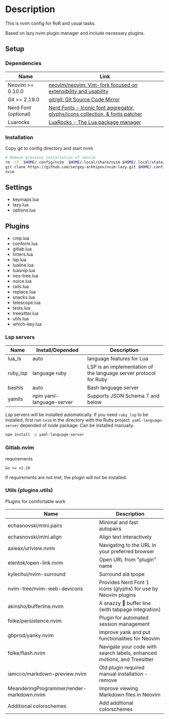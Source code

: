 # Description

This is nvim config for RoR and usual tasks.

Based on lazy.nvim plugin manager and include necessary plugins.

## Setup

### Dependencies

| Name                 | Link                                                                                                        |
| -------------------- | ----------------------------------------------------------------------------------------------------------- |
| Neovim >= 0.10.0     | [neovim/neovim: Vim-fork focused on extensibility and usability](https://github.com/neovim/neovim)          |
| Git >= 2.19.0        | [git/git: Git Source Code Mirror](https://github.com/git/git)                                               |
| Nerd Font (optional) | [Nerd Fonts - Iconic font aggregator, glyphs/icons collection, & fonts patcher](https://www.nerdfonts.com/) |
| Luarocks             | [LuaRocks - The Lua package manager](https://luarocks.org/)                                                 |

### Installation

Copy git to config directory and start nvim

```bash
# Remove previous installation of neovim
rm -rf  $HOME/.config/nvim  $HOME/.local/share/nvim $HOME/.local/state/nvim
git clone https://github.com/sergey-arkhipov/nvim.lazy.git $HOME/.config/nvim
nvim

```

## Settings

- keymaps.lua
- lazy.lua
- options.lua

## Plugins

- cmp.lua
- conform.lua
- gitlab.lua
- linters.lua
- lsp.lua
- lualine.lua
- luasnip.lua
- neo-tree.lua
- noice.lua
- rails.lua
- replace.lua
- snacks.lua
- telescope.lua
- tests.lua
- treesitter.lua
- utils.lua
- which-key.lua

### Lsp servers

| Name     | Install/Depended         | Description                                                       |
| -------- | ------------------------ | ----------------------------------------------------------------- |
| lua_ls   | auto                     | language features for Lua                                         |
| ruby_lsp | language ruby            | LSP is an implementation of the language server protocol for Ruby |
| bashls   | auto                     | Bash language server                                              |
| yamlls   | npm yaml-language-server | Supports JSON Schema 7 and below                                  |

Lsp servers will be installed automatically.
If you need `ruby_lsp` to be installed, first run `nvim` in the directory with the Ruby project.
`yaml-language-server` depended of node package. Can be installed manually.

```bash
npm install -g yaml-language-server
```

### Gitlab.nvim

requirements

`Go >= v1.19`

If requirements are not met, the plugin will not be installed.

### Utils (plugins.utils)

Plugins for comfortable work

| Name                                      | Description                                                             |
| ----------------------------------------- | ----------------------------------------------------------------------- |
| echasnovski/mini.pairs                    | Minimal and fast autopairs                                              |
| echasnovski/mini.align                    | Align text interactively                                                |
| axieax/urlview.nvim                       | Navigating to the URL in your preferred browser                         |
| elentok/open-link.nvim                    | Open URL from "plugin" name                                             |
| kylechui/nvim-surround                    | Surround ala tpope                                                      |
| nvim-tree/nvim-web-devicons               | Provides Nerd Font 1 icons (glyphs) for use by Neovim plugins           |
| akinsho/bufferline.nvim                   | A snazzy 💅 buffer line (with tabpage integration)                      |
| folke/persistence.nvim                    | Plugin for automated session management                                 |
| gbprod/yanky.nvim                         | Improve yank and put functionalities for Neovim                         |
| folke/flash.nvim                          | Navigate your code with search labels, enhanced motions, and Treesitter |
| iamcco/markdown-preview.nvim              | Old plugin required manual installation - remove                        |
| MeanderingProgrammer/render-markdown.nvim | Improve viewing Markdown files in Neovim                                |
| Additional colorschemes                   | Add additional colorschemes                                             |
